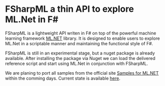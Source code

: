 
FSharpML a thin API to explore ML.Net in F#
===========================================

FSharpML is a lightweight API writen in F# on top of the powerful machine learning framework [ML.NET](http://dot.net/ml) library. It is designed to enable users to explore ML.Net in a scriptable manner and maintaining the functional style of F#.

FSharpML is still in an experimental stage, but a nuget package is already available.
After installing the package via Nuget we can load the delivered reference script and start using ML.Net in conjunction with FSharpML.

We are planing to port all samples from the official site [Samples for ML.NET](https://github.com/dotnet/machinelearning-samples) within the comming days.
Current state is available [here](https://csbiology.github.io/FSharpML/).